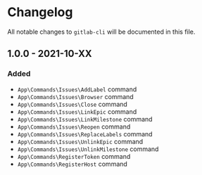 # Changelog

All notable changes to `gitlab-cli` will be documented in this file.

## 1.0.0 - 2021-10-XX

### Added

- `App\Commands\Issues\AddLabel` command
- `App\Commands\Issues\Browser` command
- `App\Commands\Issues\Close` command
- `App\Commands\Issues\LinkEpic` command
- `App\Commands\Issues\LinkMilestone` command
- `App\Commands\Issues\Reopen` command
- `App\Commands\Issues\ReplaceLabels` command
- `App\Commands\Issues\UnlinkEpic` command
- `App\Commands\Issues\UnlinkMilestone` command
- `App\Commands\RegisterToken` command
- `App\Commands\RegisterHost` command

